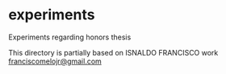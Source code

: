 # experiments
Experiments regarding honors thesis




This directory is partially based on ISNALDO FRANCISCO  work
franciscomelojr@gmail.com

